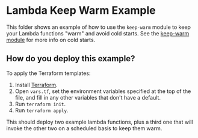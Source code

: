 # Lambda Keep Warm Example

This folder shows an example of how to use the `keep-warm` module to keep your Lambda functions "warm" and avoid
cold starts. See the [keep-warm module](https://github.com/biptec/terraform-aws-lambda/blob/v0.11.0/modules/keep-warm) for more info on cold starts.





## How do you deploy this example?

To apply the Terraform templates:

1. Install [Terraform](https://www.terraform.io/).
1. Open `vars.tf`, set the environment variables specified at the top of the file, and fill in any other variables that
   don't have a default.
1. Run `terraform init`.
1. Run `terraform apply`.

This should deploy two example lambda functions, plus a third one that will invoke the other two on a scheduled basis
to keep them warm.
